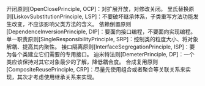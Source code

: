 
开闭原则[OpenClosePrinciple, OCP]：对扩展开放，对修改关闭。
里氏替换原则[LiskovSubstitutionPrinciple, LSP]：不要破坏继承体系，子类重写方法功能发生改变，不应该影响父类方法的含义。
依赖倒置原则[DependenceInversionPrinciple, DIP]：要面向接口编程，不要面向实现编程。
单一职责原则[SingleResponsibilityPrinciple, SRP]：控制类的粒度大小、将对象解耦、提高其内聚性。
接口隔离原则[InterfaceSegregationPrinciple, ISP]：要为各个类建立它们需要的专用接口。
迪米特法则[DemeterPrinciple, DP]：一个类应该保持对其它对象最少的了解，降低耦合度。
合成复用原则[CompositeReusePrinciple, CRP]：尽量先使用组合或者聚合等关联关系来实现，其次才考虑使用继承关系来实现。


